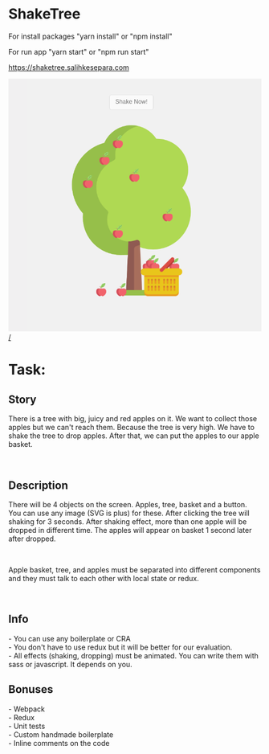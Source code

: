 # ShakeTree

<p>For install packages "yarn install" or "npm install"</p>
<p>For run app "yarn start" or "npm run start"</p>
<p><a href="https:/shaketree.salihkesepara.com">https://shaketree.salihkesepara.com</a></p>
<a href="https://shaketree.salihkesepara.com"><img src="Screenshot.png" />/</a>

# Task:

<h2>Story</h2>
<p>There is a tree with big, juicy and red apples on it. We want to collect those apples but we
can't reach them. Because the tree is very high. We have to shake the tree to drop apples.
After that, we can put the apples to our apple basket.</p>
</br>
<h2>Description</h2>
<p>There will be 4 objects on the screen. Apples, tree, basket and a button. You can use any
image (SVG is plus) for these. After clicking the tree will shaking for 3 seconds. After shaking
effect, more than one apple will be dropped in different time. The apples will appear on basket
1 second later after dropped.</p>
</br>
<p>Apple basket, tree, and apples must be separated into different components and they must
talk to each other with local state or redux.</p>
</br>

<h2>Info</h2>
- You can use any boilerplate or CRA </br>
- You don't have to use redux but it will be better for our evaluation. </br>
- All effects (shaking, dropping) must be animated. You can write them with sass or
javascript. It depends on you.</br>

<h2>Bonuses</h2>
- Webpack</br>
- Redux</br>
- Unit tests</br>
- Custom handmade boilerplate</br>
- Inline comments on the code</br>
